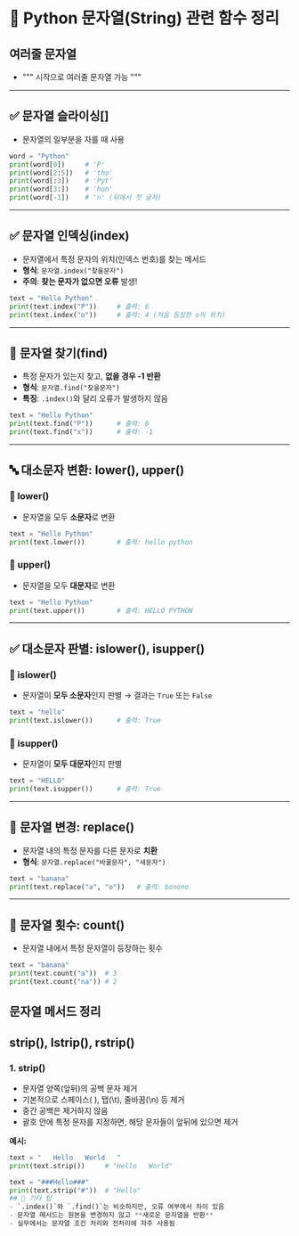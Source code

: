 
# 📘 Python 문자열(String) 관련 함수 정리

## 여러줄 문자열
- """ 시작으로 여러줄 문자열 가능 """

---

## ✅ 문자열 슬라이싱[]
- 문자열의 일부분을 자를 때 사용
```python
word = "Python"
print(word[0])     # 'P'
print(word[2:5])   # 'tho'
print(word[:3])    # 'Pyt'
print(word[3:])    # 'hon'
print(word[-1])    # 'n' (뒤에서 첫 글자)
```

---

## ✅ 문자열 인덱싱(index)
- 문자열에서 특정 문자의 위치(인덱스 번호)를 찾는 메서드
- **형식**: `문자열.index("찾을문자")`
- **주의**: **찾는 문자가 없으면 오류** 발생!

```python
text = "Hello Python"
print(text.index("P"))     # 출력: 6
print(text.index("o"))     # 출력: 4 (처음 등장한 o의 위치)
```

---

## 🔎 문자열 찾기(find)
- 특정 문자가 있는지 찾고, **없을 경우 -1 반환**
- **형식**: `문자열.find("찾을문자")`
- **특징**: `.index()`와 달리 오류가 발생하지 않음

```python
text = "Hello Python"
print(text.find("P"))      # 출력: 6
print(text.find("x"))      # 출력: -1
```

---

## 🔤 대소문자 변환: lower(), upper()

### 📍 lower()
- 문자열을 모두 **소문자**로 변환

```python
text = "Hello Python"
print(text.lower())        # 출력: hello python
```

### 📍 upper()
- 문자열을 모두 **대문자**로 변환

```python
text = "Hello Python"
print(text.upper())        # 출력: HELLO PYTHON
```

---

## ✅ 대소문자 판별: islower(), isupper()

### 📍 islower()
- 문자열이 **모두 소문자**인지 판별 → 결과는 `True` 또는 `False`

```python
text = "hello"
print(text.islower())      # 출력: True
```

### 📍 isupper()
- 문자열이 **모두 대문자**인지 판별

```python
text = "HELLO"
print(text.isupper())      # 출력: True
```

---

## 🔄 문자열 변경: replace()
- 문자열 내의 특정 문자를 다른 문자로 **치환**
- **형식**: `문자열.replace("바꿀문자", "새문자")`

```python
text = "banana"
print(text.replace("a", "o"))   # 출력: bonono
```

---

## 🔄 문자열 횟수: count()
- 문자열 내에서 특정 문자열이 등장하는 횟수

```python
text = "banana"
print(text.count("a"))  # 3
print(text.count("na")) # 2
```

## 문자열 메서드 정리

## strip(), lstrip(), rstrip()

### 1. strip()
- 문자열 양쪽(앞뒤)의 공백 문자 제거
- 기본적으로 스페이스( ), 탭(\\t), 줄바꿈(\\n) 등 제거
- 중간 공백은 제거하지 않음
- 괄호 안에 특정 문자를 지정하면, 해당 문자들이 앞뒤에 있으면 제거

**예시:**
```python
text = "   Hello   World   "
print(text.strip())     # "Hello   World"

text = "###Hello###"
print(text.strip("#"))  # "Hello"
## 🧠 기타 팁
- `.index()`와 `.find()`는 비슷하지만, 오류 여부에서 차이 있음
- 문자열 메서드는 원본을 변경하지 않고 **새로운 문자열을 반환**
- 실무에서는 문자열 조건 처리와 전처리에 자주 사용됨
